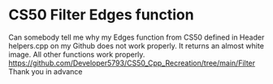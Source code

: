 
# CS50 Filter Edges function

Can somebody tell me why my Edges function from CS50 defined in Header helpers.cpp on my Github does not work properly. It returns an almost white image. All other functions work properly.
https://github.com/Developer5793/CS50_Cpp_Recreation/tree/main/Filter
Thank you in advance

        